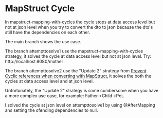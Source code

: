 # MapStruct Cycle

In [mapstruct-mapping-with-cycles](https://github.com/mapstruct/mapstruct-examples/tree/master/mapstruct-mapping-with-cycles) the cycle stops at data access level but not at json level when you try to convert the dto to json because the dto's still have the dependencies on each other.

The main branch shows the use case.

The branch attempttosolve1 use the mapstruct-mapping-with-cycles strategy, it solves the cycle at data access level but not at json level. Try: http://localhost:8080/mother

The branch attempttosolve2 use the "Update 2" strategy from [Prevent Cyclic references when converting with MapStruct](https://stackoverflow.com/questions/36223752/prevent-cyclic-references-when-converting-with-mapstruct), it solves the both the cycles at data access level and at json level.

Unfortunately, the "Update 2" strategy is some cumbersome when you have a more complex use case, for example: Father->Child->Pet.

I solved the cycle at json level on attempttosolve1 by using @AfterMapping ans setting the ofending dependencies to null. 